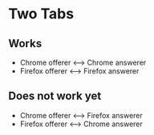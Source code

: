# Two Tabs

## Works

* Chrome offerer <--> Chrome answerer
* Firefox offerer <--> Firefox answerer

## Does not work yet

* Chrome offerer <--> Firefox answerer
* Firefox offerer <--> Chrome answerer

